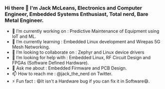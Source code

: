 ### Hi there 👋 I'm Jack McLeans, Electronics and Computer Engineer, Embedded Systems Enthusiast, Total nerd, Bare Metal Engineer.

- 🔭 I’m currently working on : Predictive Maintenance of Equipment using IoT and ML.
- 🌱 I’m currently learning : Embedded Linux development and Wirepas 5G Mesh Networking.
- 👯 I’m looking to collaborate on : Zephyr and Linux device drivers
- 🤔 I’m looking for help with : Embedded Linux, RF Circuit Design and FPGAs (Software Defined Hardware).
- 💬 Ask me about : Embedded Firmware and PCB Design.
- 📫 How to reach me : @jack_the_nerd on Twitter.
- ⚡ Fun fact : 😄It isn't a Hardware bug if you can fix it in Software😄.

